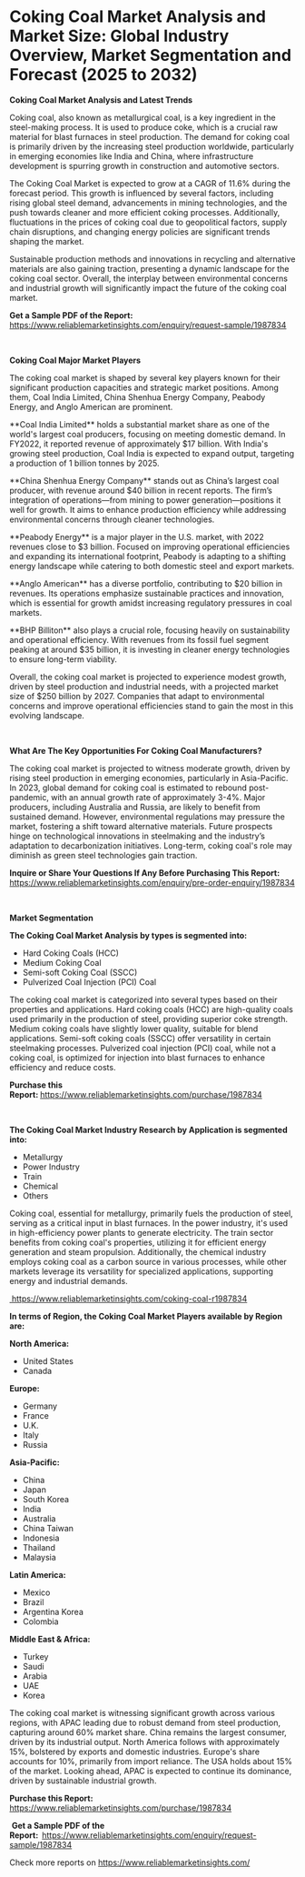 <p><h1>Coking Coal Market Analysis and Market Size: Global Industry Overview, Market Segmentation and Forecast (2025 to 2032)</h1></p><p><strong>Coking Coal Market Analysis and Latest Trends</strong></p>
<p><p>Coking coal, also known as metallurgical coal, is a key ingredient in the steel-making process. It is used to produce coke, which is a crucial raw material for blast furnaces in steel production. The demand for coking coal is primarily driven by the increasing steel production worldwide, particularly in emerging economies like India and China, where infrastructure development is spurring growth in construction and automotive sectors.</p><p>The Coking Coal Market is expected to grow at a CAGR of 11.6% during the forecast period. This growth is influenced by several factors, including rising global steel demand, advancements in mining technologies, and the push towards cleaner and more efficient coking processes. Additionally, fluctuations in the prices of coking coal due to geopolitical factors, supply chain disruptions, and changing energy policies are significant trends shaping the market.</p><p>Sustainable production methods and innovations in recycling and alternative materials are also gaining traction, presenting a dynamic landscape for the coking coal sector. Overall, the interplay between environmental concerns and industrial growth will significantly impact the future of the coking coal market.</p></p>
<p><strong>Get a Sample PDF of the Report:&nbsp;</strong> <a href="https://www.reliablemarketinsights.com/enquiry/request-sample/1987834?utm_campaign=2181&utm_medium=2&utm_source=Github&utm_content=ia&utm_term=08032025&utm_id=coking-coal">https://www.reliablemarketinsights.com/enquiry/request-sample/1987834</a></p>
<p>&nbsp;</p>
<p><strong>Coking Coal Major Market Players</strong></p>
<p><p>The coking coal market is shaped by several key players known for their significant production capacities and strategic market positions. Among them, Coal India Limited, China Shenhua Energy Company, Peabody Energy, and Anglo American are prominent. </p><p>**Coal India Limited** holds a substantial market share as one of the world's largest coal producers, focusing on meeting domestic demand. In FY2022, it reported revenue of approximately $17 billion. With India's growing steel production, Coal India is expected to expand output, targeting a production of 1 billion tonnes by 2025.</p><p>**China Shenhua Energy Company** stands out as China’s largest coal producer, with revenue around $40 billion in recent reports. The firm’s integration of operations—from mining to power generation—positions it well for growth. It aims to enhance production efficiency while addressing environmental concerns through cleaner technologies.</p><p>**Peabody Energy** is a major player in the U.S. market, with 2022 revenues close to $3 billion. Focused on improving operational efficiencies and expanding its international footprint, Peabody is adapting to a shifting energy landscape while catering to both domestic steel and export markets.</p><p>**Anglo American** has a diverse portfolio, contributing to $20 billion in revenues. Its operations emphasize sustainable practices and innovation, which is essential for growth amidst increasing regulatory pressures in coal markets.</p><p>**BHP Billiton** also plays a crucial role, focusing heavily on sustainability and operational efficiency. With revenues from its fossil fuel segment peaking at around $35 billion, it is investing in cleaner energy technologies to ensure long-term viability.</p><p>Overall, the coking coal market is projected to experience modest growth, driven by steel production and industrial needs, with a projected market size of $250 billion by 2027. Companies that adapt to environmental concerns and improve operational efficiencies stand to gain the most in this evolving landscape.</p></p>
<p>&nbsp;</p>
<p><strong>What Are The Key Opportunities For Coking Coal Manufacturers?</strong></p>
<p><p>The coking coal market is projected to witness moderate growth, driven by rising steel production in emerging economies, particularly in Asia-Pacific. In 2023, global demand for coking coal is estimated to rebound post-pandemic, with an annual growth rate of approximately 3-4%. Major producers, including Australia and Russia, are likely to benefit from sustained demand. However, environmental regulations may pressure the market, fostering a shift toward alternative materials. Future prospects hinge on technological innovations in steelmaking and the industry’s adaptation to decarbonization initiatives. Long-term, coking coal's role may diminish as green steel technologies gain traction.</p></p>
<p><strong>Inquire or Share Your Questions If Any Before Purchasing This Report:</strong> <a href="https://www.reliablemarketinsights.com/enquiry/pre-order-enquiry/1987834?utm_campaign=2181&utm_medium=2&utm_source=Github&utm_content=ia&utm_term=08032025&utm_id=coking-coal">https://www.reliablemarketinsights.com/enquiry/pre-order-enquiry/1987834</a></p>
<p>&nbsp;</p>
<p><strong>Market Segmentation</strong></p>
<p><strong>The Coking Coal Market Analysis by types is segmented into:</strong></p>
<p><ul><li>Hard Coking Coals (HCC)</li><li>Medium Coking Coal</li><li>Semi-soft Coking Coal (SSCC)</li><li>Pulverized Coal Injection (PCI) Coal</li></ul></p>
<p><p>The coking coal market is categorized into several types based on their properties and applications. Hard coking coals (HCC) are high-quality coals used primarily in the production of steel, providing superior coke strength. Medium coking coals have slightly lower quality, suitable for blend applications. Semi-soft coking coals (SSCC) offer versatility in certain steelmaking processes. Pulverized coal injection (PCI) coal, while not a coking coal, is optimized for injection into blast furnaces to enhance efficiency and reduce costs.</p></p>
<p><strong>Purchase this Report:&nbsp;</strong><a href="https://www.reliablemarketinsights.com/purchase/1987834?utm_campaign=2181&utm_medium=2&utm_source=Github&utm_content=ia&utm_term=08032025&utm_id=coking-coal">https://www.reliablemarketinsights.com/purchase/1987834</a></p>
<p>&nbsp;</p>
<p><strong>The Coking Coal Market Industry Research by Application is segmented into:</strong></p>
<p><ul><li>Metallurgy</li><li>Power Industry</li><li>Train</li><li>Chemical</li><li>Others</li></ul></p>
<p><p>Coking coal, essential for metallurgy, primarily fuels the production of steel, serving as a critical input in blast furnaces. In the power industry, it's used in high-efficiency power plants to generate electricity. The train sector benefits from coking coal's properties, utilizing it for efficient energy generation and steam propulsion. Additionally, the chemical industry employs coking coal as a carbon source in various processes, while other markets leverage its versatility for specialized applications, supporting energy and industrial demands.</p></p>
<p><a href="https://www.reliablemarketinsights.com/coking-coal-r1987834?utm_campaign=2181&utm_medium=2&utm_source=Github&utm_content=ia&utm_term=08032025&utm_id=coking-coal">&nbsp;https://www.reliablemarketinsights.com/coking-coal-r1987834</a></p>
<p><strong>In terms of Region, the Coking Coal Market Players available by Region are:</strong></p>
<p>
    <p> <strong> North America: </strong>
        <ul>
            <li>United States</li>
            <li>Canada</li>
        </ul>
        </p> 
    <p> <strong> Europe: </strong>
        <ul>
            <li>Germany</li>
            <li>France</li>
            <li>U.K.</li>
            <li>Italy</li>
            <li>Russia</li>
        </ul>
        </p> 
    <p> <strong> Asia-Pacific: </strong>
        <ul>
            <li>China</li>
            <li>Japan</li>
            <li>South Korea</li>
            <li>India</li>
            <li>Australia</li>
            <li>China Taiwan</li>
            <li>Indonesia</li>
            <li>Thailand</li>
            <li>Malaysia</li>
        </ul>
        </p> 
    <p> <strong> Latin America: </strong>
        <ul>
            <li>Mexico</li>
            <li>Brazil</li>
            <li>Argentina Korea</li>
            <li>Colombia</li>
        </ul>
        </p> 
    <p> <strong> Middle East & Africa: </strong>
        <ul>
            <li>Turkey</li>
            <li>Saudi</li>
            <li>Arabia</li>
            <li>UAE</li>
            <li>Korea</li>
        </ul>
    </p>
    </p>
<p><p>The coking coal market is witnessing significant growth across various regions, with APAC leading due to robust demand from steel production, capturing around 60% market share. China remains the largest consumer, driven by its industrial output. North America follows with approximately 15%, bolstered by exports and domestic industries. Europe's share accounts for 10%, primarily from import reliance. The USA holds about 15% of the market. Looking ahead, APAC is expected to continue its dominance, driven by sustainable industrial growth.</p></p>
<p><strong>Purchase this Report: </strong><a href="https://www.reliablemarketinsights.com/purchase/1987834?utm_campaign=2181&utm_medium=2&utm_source=Github&utm_content=ia&utm_term=08032025&utm_id=coking-coal">https://www.reliablemarketinsights.com/purchase/1987834</a></p>
<p>&nbsp;<strong>Get a Sample PDF of the Report:&nbsp;&nbsp;</strong><a href="https://www.reliablemarketinsights.com/enquiry/request-sample/1987834?utm_campaign=2181&utm_medium=2&utm_source=Github&utm_content=ia&utm_term=08032025&utm_id=coking-coal">https://www.reliablemarketinsights.com/enquiry/request-sample/1987834</a></p>
<p><strong></strong></p>
<p>Check more reports on <a href="https://www.reliablemarketinsights.com/?utm_campaign=2181&utm_medium=2&utm_source=Github&utm_content=ia&utm_term=08032025&utm_id=coking-coal">https://www.reliablemarketinsights.com/</a></p>